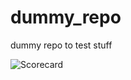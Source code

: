 # dummy_repo

dummy repo to test stuff


















![Scorecard](https://raw.githubusercontent.com/flippybit/dummy_repo/main/SCORECARD_BADGE.svg)
